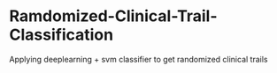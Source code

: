 # Ramdomized-Clinical-Trail-Classification
Applying deeplearning + svm classifier to get randomized clinical trails
